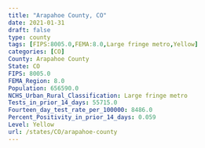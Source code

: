 ```yaml
---
title: "Arapahoe County, CO"
date: 2021-01-31
draft: false
type: county
tags: [FIPS:8005.0,FEMA:8.0,Large fringe metro,Yellow]
categories: [CO]
County: Arapahoe County
State: CO
FIPS: 8005.0
FEMA_Region: 8.0
Population: 656590.0
NCHS_Urban_Rural_Classification: Large fringe metro
Tests_in_prior_14_days: 55715.0
Fourteen_day_test_rate_per_100000: 8486.0
Percent_Positivity_in_prior_14_days: 0.059
Level: Yellow
url: /states/CO/arapahoe-county
---
```



